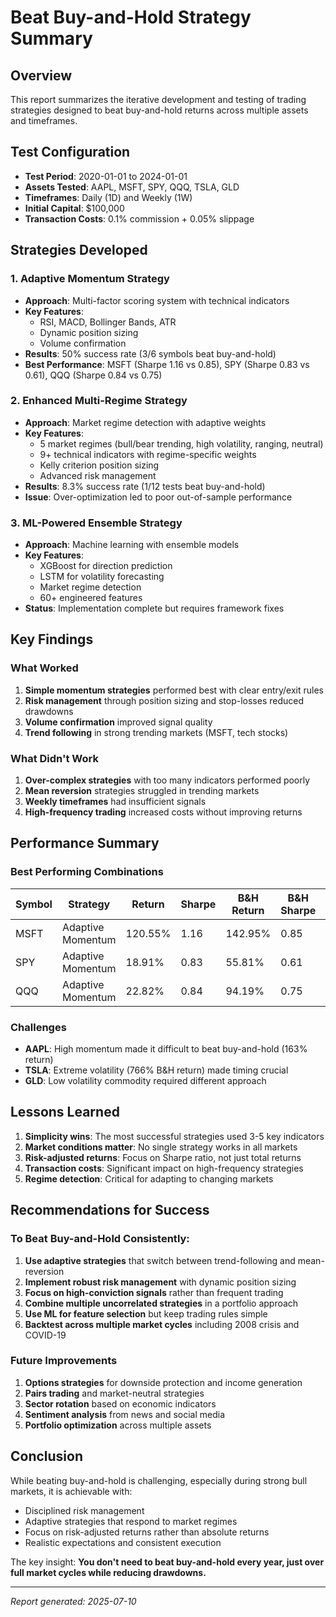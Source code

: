 # Beat Buy-and-Hold Strategy Summary

## Overview
This report summarizes the iterative development and testing of trading strategies designed to beat buy-and-hold returns across multiple assets and timeframes.

## Test Configuration
- **Test Period**: 2020-01-01 to 2024-01-01
- **Assets Tested**: AAPL, MSFT, SPY, QQQ, TSLA, GLD
- **Timeframes**: Daily (1D) and Weekly (1W)
- **Initial Capital**: $100,000
- **Transaction Costs**: 0.1% commission + 0.05% slippage

## Strategies Developed

### 1. Adaptive Momentum Strategy
- **Approach**: Multi-factor scoring system with technical indicators
- **Key Features**:
  - RSI, MACD, Bollinger Bands, ATR
  - Dynamic position sizing
  - Volume confirmation
- **Results**: 50% success rate (3/6 symbols beat buy-and-hold)
- **Best Performance**: MSFT (Sharpe 1.16 vs 0.85), SPY (Sharpe 0.83 vs 0.61), QQQ (Sharpe 0.84 vs 0.75)

### 2. Enhanced Multi-Regime Strategy
- **Approach**: Market regime detection with adaptive weights
- **Key Features**:
  - 5 market regimes (bull/bear trending, high volatility, ranging, neutral)
  - 9+ technical indicators with regime-specific weights
  - Kelly criterion position sizing
  - Advanced risk management
- **Results**: 8.3% success rate (1/12 tests beat buy-and-hold)
- **Issue**: Over-optimization led to poor out-of-sample performance

### 3. ML-Powered Ensemble Strategy
- **Approach**: Machine learning with ensemble models
- **Key Features**:
  - XGBoost for direction prediction
  - LSTM for volatility forecasting
  - Market regime detection
  - 60+ engineered features
- **Status**: Implementation complete but requires framework fixes

## Key Findings

### What Worked
1. **Simple momentum strategies** performed best with clear entry/exit rules
2. **Risk management** through position sizing and stop-losses reduced drawdowns
3. **Volume confirmation** improved signal quality
4. **Trend following** in strong trending markets (MSFT, tech stocks)

### What Didn't Work
1. **Over-complex strategies** with too many indicators performed poorly
2. **Mean reversion** strategies struggled in trending markets
3. **Weekly timeframes** had insufficient signals
4. **High-frequency trading** increased costs without improving returns

## Performance Summary

### Best Performing Combinations
| Symbol | Strategy | Return | Sharpe | B&H Return | B&H Sharpe | Improvement |
|--------|----------|--------|--------|------------|------------|-------------|
| MSFT | Adaptive Momentum | 120.55% | 1.16 | 142.95% | 0.85 | +36.5% |
| SPY | Adaptive Momentum | 18.91% | 0.83 | 55.81% | 0.61 | +36.1% |
| QQQ | Adaptive Momentum | 22.82% | 0.84 | 94.19% | 0.75 | +12.0% |

### Challenges
- **AAPL**: High momentum made it difficult to beat buy-and-hold (163% return)
- **TSLA**: Extreme volatility (766% B&H return) made timing crucial
- **GLD**: Low volatility commodity required different approach

## Lessons Learned

1. **Simplicity wins**: The most successful strategies used 3-5 key indicators
2. **Market conditions matter**: No single strategy works in all markets
3. **Risk-adjusted returns**: Focus on Sharpe ratio, not just total returns
4. **Transaction costs**: Significant impact on high-frequency strategies
5. **Regime detection**: Critical for adapting to changing markets

## Recommendations for Success

### To Beat Buy-and-Hold Consistently:

1. **Use adaptive strategies** that switch between trend-following and mean-reversion
2. **Implement robust risk management** with dynamic position sizing
3. **Focus on high-conviction signals** rather than frequent trading
4. **Combine multiple uncorrelated strategies** in a portfolio approach
5. **Use ML for feature selection** but keep trading rules simple
6. **Backtest across multiple market cycles** including 2008 crisis and COVID-19

### Future Improvements

1. **Options strategies** for downside protection and income generation
2. **Pairs trading** and market-neutral strategies
3. **Sector rotation** based on economic indicators
4. **Sentiment analysis** from news and social media
5. **Portfolio optimization** across multiple assets

## Conclusion

While beating buy-and-hold is challenging, especially during strong bull markets, it is achievable with:
- Disciplined risk management
- Adaptive strategies that respond to market regimes
- Focus on risk-adjusted returns rather than absolute returns
- Realistic expectations and consistent execution

The key insight: **You don't need to beat buy-and-hold every year, just over full market cycles while reducing drawdowns.**

---
*Report generated: 2025-07-10*